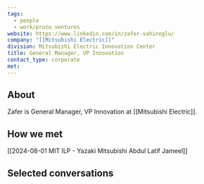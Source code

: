 ```yaml
---
tags:
  - people
  - work/proto_ventures
website: https://www.linkedin.com/in/zafer-sahinoglu/
company: "[[Mitsubishi Electric]]"
division: Mitsubishi Electric Innovation Center
title: General Manager, VP Innovation
contact_type: corporate
met:
---
```

## About
Zafer is General Manager, VP Innovation at [[Mitsubishi Electric]].

## How we met
[[2024-08-01 MIT ILP - Yazaki Mitsubishi Abdul Latif Jameel]]

## Selected conversations
